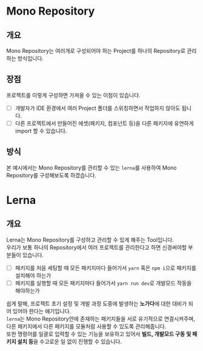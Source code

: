 # Mono Repository

## 개요

Mono Repository는 여러개로 구성되어야 하는 Project를 하나의 Repository로 관리하는 방식입니다.

## 장점

프로젝트를 이렇게 구성하면 가져올 수 있는 이점이 있습니다.

- [ ] 개발자가 IDE 환경에서 여러 Project 폴더를 스위칭하면서 작업하지 않아도 됩니다.
- [ ] 다른 프로젝트에서 만들어진 에셋(패키지, 컴포넌트 등)을 다른 패키지에 유연하게 import 할 수 있습니다.

## 방식

본 예시에서는 Mono Repository를 관리할 수 있는 `lerna`를 사용하여 Mono Repository를 구성해보도록 하겠습니다.

# Lerna

## 개요

Lerna는 Mono Repository를 구성하고 관리할 수 있게 해주는 Tool입니다.  
우리가 보통 하나의 Repository에서 여러 프로젝트를 관리한다고 하면 신경써야할 부분들이 있습니다.

- [ ] 패키지를 처음 세팅할 때 모든 패키지마다 들어가서 `yarn` 혹은 `npm i`으로 패키지를 설치해야 하는가
- [ ] 패키지를 실행할 때 모든 패키지마다 들어가서 `yarn run dev`로 개발모드 작동을 해야하는가

쉽게 말해, 프로젝트 초기 설정 및 개발 과정 도중에 발생하는 **노가다**에 대한 대비가 되어 있어야 한다는 얘기입니다.  
`lerna`는 Mono Repository안에 존재하는 패키지들을 서로 유기적으로 연결시켜주며, 다른 패키지에서 다른 패키지를 모듈처럼 사용할 수 있도록 관리해줍니다.  
또한 명령어를 일괄로 입력할 수 있는 기능을 보유하고 있어서 **빌드, 개발모드 구동 및 패키지 설치 등**을 수고로운 일 없이 진행할 수 있습니다.

